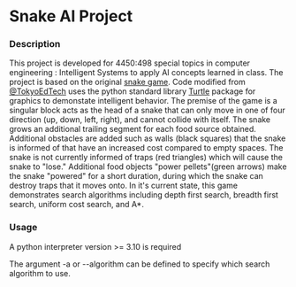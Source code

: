 # Snake AI Project

### Description
This project is developed for 4450:498 special topics in computer engineering : Intelligent Systems to apply AI concepts learned in class.
The project is based on the original [snake game](https://en.wikipedia.org/wiki/Snake_(video_game_genre)). Code modified from [@TokyoEdTech](https://github.com/wynand1004/Projects/tree/master/Snake%20Game) uses the python standard library [Turtle](https://docs.python.org/3/library/turtle.html) package for graphics to demonstate intelligent behavior. 
The premise of the game is a singular block acts as the head of a snake that can only move in one of four direction (up, down, left, right), and cannot collide with itself. The snake grows an additional trailing segment for each food source obtained. Additional obstacles are added such as walls (black squares) that the snake is informed of that have an increased cost compared to empty spaces. The snake is not currently informed of traps (red triangles) which will cause the snake to "lose." Additional food objects "power pellets"(green arrows) make the snake "powered" for a short duration, during which the snake can destroy traps that it moves onto. 
In it's current state, this game demonstrates search algorithms including depth first search, breadth first search, uniform cost search, and A*. 


### Usage
A python interpreter version >= 3.10 is required

The argument -a or --algorithm can be defined to specify which search algorithm to use. 